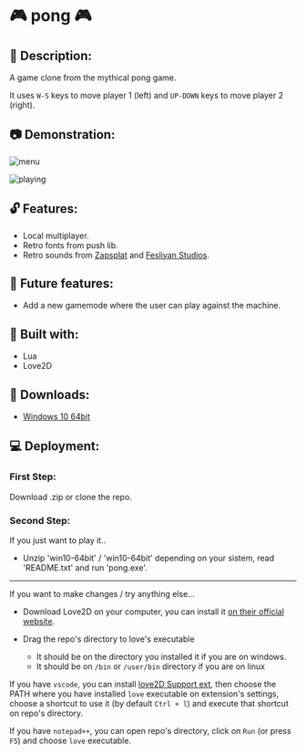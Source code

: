 # :video_game: pong :video_game:

## :raised_hands: Description:

A game clone from the mythical pong game. 

It uses `W-S` keys to move player 1 (left) and `UP-DOWN` keys to move player 2 (right).  

## :camera: Demonstration:

![menu](https://github.com/galobponce/pong/blob/main/src/images/menu.png)

![playing](https://github.com/galobponce/pong/blob/main/src/images/play.png)

## :unlock: Features:

  - Local multiplayer. 
  - Retro fonts from push lib.
  - Retro sounds from [Zapsplat](https://www.zapsplat.com/) and [Fesliyan Studios](https://www.fesliyanstudios.com/).

## :closed_lock_with_key: Future features:

  - Add a new gamemode where the user can play against the machine.

## :wrench: Built with:

  - Lua
  - Love2D

## :floppy_disk: Downloads:

  - [Windows 10 64bit](https://github.com/galobponce/pong/tree/main/downloads/win10-64bit.zip)

## :computer: Deployment:

  ### First Step:
  
  Download .zip or clone the repo.

  ### Second Step:

  If you just want to play it..

  - Unzip 'win10-64bit' / 'win10-64bit' depending on your sistem, read 'README.txt' and run 'pong.exe'.

  <hr>

  If you want to make changes / try anything else...

  - Download Love2D on your computer, you can install it [on their official website](https://love2d.org/).

  - Drag the repo's directory to love's executable 
    - It should be on the directory you installed it if you are on windows.
    - It should be on `/bin` or `/user/bin` directory if you are on linux 

  If you have `vscode`, you can install [love2D Support ext](https://marketplace.visualstudio.com/items?itemName=pixelbyte-studios.pixelbyte-love2d), then choose the PATH where you have installed `love` executable on extension's settings, choose a shortcut to use it (by default `Ctrl + l`) and execute that shortcut on repo's directory.
  
  If you have `notepad++`, you can open repo's directory, click on `Run` (or press `F5`) and choose `love` executable.
